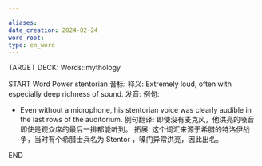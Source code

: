 ```yaml
---

aliases: 
date_creation: 2024-02-24
word_root: 
type: en_word
---
```

TARGET DECK: Words::mythology

START
Word Power
stentorian
音标: 
释义:
Extremely loud, often with especially deep richness of sound.
发音:
例句:
- Even without a microphone, his stentorian voice was clearly audible in the last rows of the auditorium.
例句翻译:
即使没有麦克风，他洪亮的嗓音即使是观众席的最后一排都能听到。
拓展:
这个词汇来源于希腊的特洛伊战争，当时有个希腊士兵名为 Stentor ，嗓门异常洪亮，因此出名。
<!--ID: 1708781469536-->
END